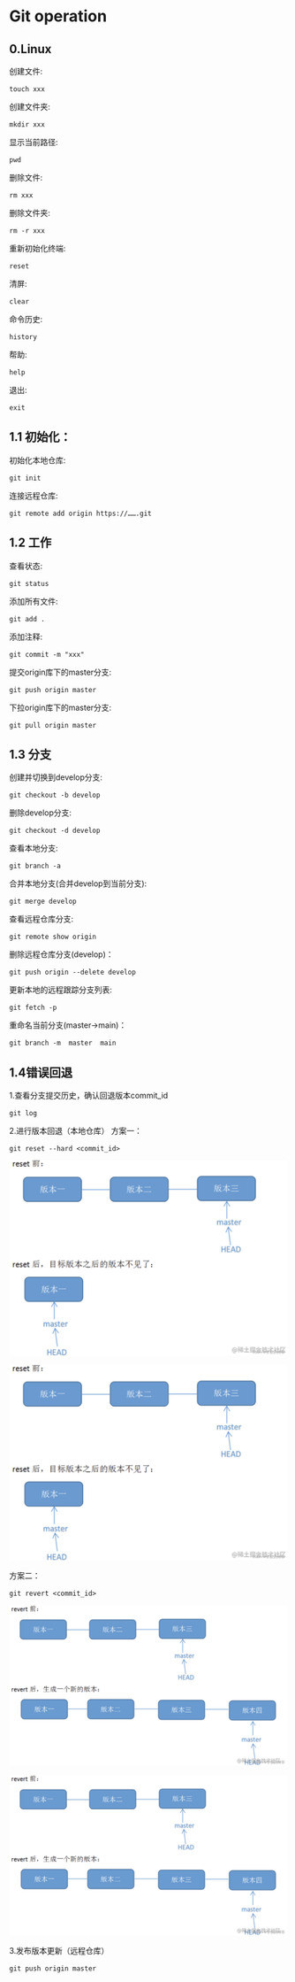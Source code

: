 # Git operation

## 0.Linux
创建文件:
```
touch xxx
```

创建文件夹:
```
mkdir xxx
```

显示当前路径:
```
pwd
```

删除文件:
```
rm xxx
```

删除文件夹:
```
rm -r xxx
```

重新初始化终端:
```
reset
```

清屏:
```
clear
```

命令历史:
```
history
```

帮助:
```
help
```

退出:
```
exit
```

## 1.1 初始化：
初始化本地仓库:
```
git init
```

连接远程仓库:
```
git remote add origin https://…….git
```

## 1.2 工作

查看状态:
```
git status
```

添加所有文件:
```
git add .
```

添加注释:
```
git commit -m "xxx"
```

提交origin库下的master分支:
```
git push origin master
```

下拉origin库下的master分支:
```
git pull origin master
``` 

## 1.3 分支

创建并切换到develop分支:
```
git checkout -b develop
```

删除develop分支:
```
git checkout -d develop
```

查看本地分支:
```
git branch -a
```

合并本地分支(合并develop到当前分支):
```
git merge develop
```

查看远程仓库分支:
```
git remote show origin
```

删除远程仓库分支(develop)：
```
git push origin --delete develop
```

更新本地的远程跟踪分支列表:
```
git fetch -p
```

重命名当前分支(master->main)：
```
git branch -m  master  main
```
## 1.4错误回退
1.查看分支提交历史，确认回退版本commit_id
```
git log
```
2.进行版本回退（本地仓库）
方案一：
```
git reset --hard <commit_id>
```

![](pic/1.png)

![](pic/2.png)


方案二：
```
git revert <commit_id>
```

![](pic/3.png)

![](pic/4.png)


3.发布版本更新（远程仓库）
```
git push origin master
```

